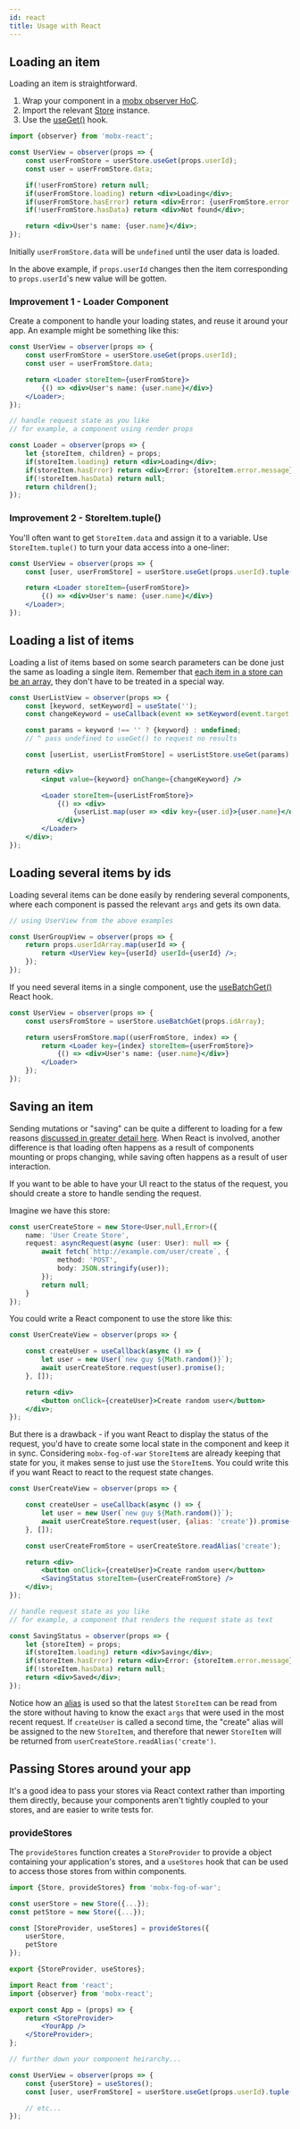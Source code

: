 ```yaml
---
id: react
title: Usage with React
---
```


## Loading an item

Loading an item is straightforward.

1. Wrap your component in a [mobx observer HoC](https://mobx.js.org/refguide/observer-component.html).
2. Import the relevant [Store](store.md) instance.
3. Use the [useGet()](store.md#storeuseget) hook.

```jsx
import {observer} from 'mobx-react';

const UserView = observer(props => {
    const userFromStore = userStore.useGet(props.userId);
    const user = userFromStore.data;

    if(!userFromStore) return null;
    if(userFromStore.loading) return <div>Loading</div>;
    if(userFromStore.hasError) return <div>Error: {userFromStore.error.message}</div>;
    if(!userFromStore.hasData) return <div>Not found</div>;

    return <div>User's name: {user.name}</div>;
});
```

Initially `userFromStore.data` will be `undefined` until the user data is loaded.

In the above example, if `props.userId` changes then the item corresponding to `props.userId`'s new value will be gotten.

### Improvement 1 - Loader Component

Create a component to handle your loading states, and reuse it around your app. An example might be something like this:

```jsx
const UserView = observer(props => {
    const userFromStore = userStore.useGet(props.userId);
    const user = userFromStore.data;

    return <Loader storeItem={userFromStore}>
        {() => <div>User's name: {user.name}</div>}
    </Loader>;
});

// handle request state as you like
// for example, a component using render props

const Loader = observer(props => {
    let {storeItem, children} = props;
    if(storeItem.loading) return <div>Loading</div>;
    if(storeItem.hasError) return <div>Error: {storeItem.error.message}</div>;
    if(!storeItem.hasData) return null;
    return children();
});
```

### Improvement 2 - StoreItem.tuple()

You'll often want to get `StoreItem.data` and assign it to a variable. Use `StoreItem.tuple()` to turn your data access into a one-liner:

```jsx
const UserView = observer(props => {
    const [user, userFromStore] = userStore.useGet(props.userId).tuple();

    return <Loader storeItem={userFromStore}>
        {() => <div>User's name: {user.name}</div>}
    </Loader>;
});
```

## Loading a list of items

Loading a list of items based on some search parameters can be done just the same as loading a single item. Remember that [each item in a store can be an array](store.md), they don't have to be treated in a special way.

```jsx
const UserListView = observer(props => {
    const [keyword, setKeyword] = useState('');
    const changeKeyword = useCallback(event => setKeyword(event.target.value) []);

    const params = keyword !== '' ? {keyword} : undefined;
    // ^ pass undefined to useGet() to request no results

    const [userList, userListFromStore] = userListStore.useGet(params).tuple();

    return <div>
        <input value={keyword} onChange={changeKeyword} />

        <Loader storeItem={userListFromStore}>
            {() => <div>
                {userList.map(user => <div key={user.id}>{user.name}</div>)}
            </div>}
        </Loader>
    </div>;
});
```

## Loading several items by ids

Loading several items can be done easily by rendering several components, where each component is passed the relevant `args` and gets its own data.

```jsx
// using UserView from the above examples

const UserGroupView = observer(props => {
    return props.userIdArray.map(userId => {
        return <UserView key={userId} userId={userId} />;
    });
});
```

If you need several items in a single component, use the [useBatchGet()](store.md#storeusebatchget) React hook.

```jsx
const UserView = observer(props => {
    const usersFromStore = userStore.useBatchGet(props.idArray);

    return usersFromStore.map((userFromStore, index) => {
        return <Loader key={index} storeItem={userFromStore}>
            {() => <div>User's name: {user.name}</div>}
        </Loader>
    });
});
```

## Saving an item

Sending mutations or "saving" can be quite a different to loading for a few reasons [discussed in greater detail here](store.md#sending-mutations-to-the-server-saving). When React is involved, another difference is that loading often happens as a result of components mounting or props changing, while saving often happens as a result of user interaction.

If you want to be able to have your UI react to the status of the request, you should create a store to handle sending the request.

Imagine we have this store:

```typescript
const userCreateStore = new Store<User,null,Error>({
    name: 'User Create Store',
    request: asyncRequest(async (user: User): null => {
        await fetch(`http://example.com/user/create`, {
            method: 'POST',
            body: JSON.stringify(user));
        });
        return null;
    }
});
```

You could write a React component to use the store like this:

```jsx
const UserCreateView = observer(props => {

    const createUser = useCallback(async () => {
        let user = new User(`new guy ${Math.random()}`);
        await userCreateStore.request(user).promise();
    }, []);

    return <div>
        <button onClick={createUser}>Create random user</button>
    </div>;
});
```

But there is a drawback - if you want React to display the status of the request, you'd have to create some local state in the component and keep it in sync. Considering `mobx-fog-of-war` `StoreItem`s are already keeping that state for you, it makes sense to just use the `StoreItem`s. You could write this if you want React to react to the request state changes.

```jsx
const UserCreateView = observer(props => {

    const createUser = useCallback(async () => {
        let user = new User(`new guy ${Math.random()}`);
        await userCreateStore.request(user, {alias: 'create'}).promise();
    }, []);

    const userCreateFromStore = userCreateStore.readAlias('create');

    return <div>
        <button onClick={createUser}>Create random user</button>
        <SavingStatus storeItem={userCreateFromStore} />
    </div>;
});

// handle request state as you like
// for example, a component that renders the request state as text

const SavingStatus = observer(props => {
    let {storeItem} = props;
    if(storeItem.loading) return <div>Saving</div>;
    if(storeItem.hasError) return <div>Error: {storeItem.error.message}</div>;
    if(!storeItem.hasData) return null;
    return <div>Saved</div>;
});
```

Notice how an [alias](store.md#storereadalias) is used so that the latest `StoreItem` can be read from the store without having to know the exact `args` that were used in the most recent request. If `createUser` is called a second time, the "create" alias will be assigned to the new `StoreItem`, and therefore that newer `StoreItem` will be returned from `userCreateStore.readAlias('create')`.

## Passing Stores around your app

It's a good idea to pass your stores via React context rather than importing them directly, because your components aren't tightly coupled to your stores, and are easier to write tests for.

### provideStores

The `provideStores` function creates a `StoreProvider` to provide a object containing your application's stores, and a `useStores` hook that can be used to access those stores from within components.

```typescript
import {Store, provideStores} from 'mobx-fog-of-war';

const userStore = new Store({...});
const petStore = new Store({...});

const [StoreProvider, useStores] = provideStores({
    userStore,
    petStore
});

export {StoreProvider, useStores};
```

```jsx
import React from 'react';
import {observer} from 'mobx-react';

export const App = (props) => {
    return <StoreProvider>
        <YourApp />
    </StoreProvider>;
};

// further down your component heirarchy...

const UserView = observer(props => {
    const {userStore} = useStores();
    const [user, userFromStore] = userStore.useGet(props.userId).tuple();

    // etc...
});
```

